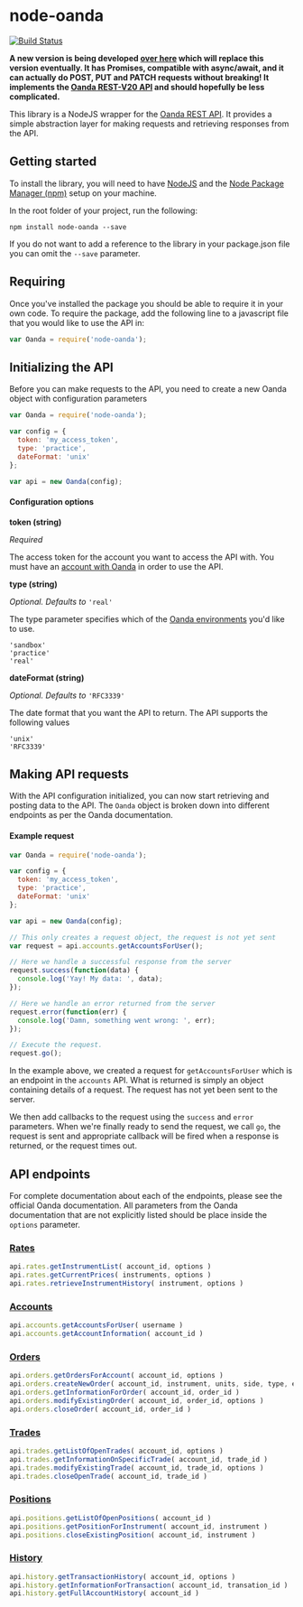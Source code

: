 # node-oanda

[![Build Status](https://travis-ci.org/flagpoonage/node-oanda.svg?branch=master)](https://travis-ci.org/flagpoonage/node-oanda)

**A new version is being developed [over here](https://github.com/flagpoonage/node-oanda/tree/v2) which will replace this version eventually. It has Promises, compatible with async/await, and it can actually do POST, PUT and PATCH requests without breaking! It implements the [Oanda REST-V20 API](https://developer.oanda.com/rest-live-v20/introduction/) and should hopefully be less complicated.**

This library is a NodeJS wrapper for the [Oanda REST API](http://developer.oanda.com/rest-live/introduction/). It provides a simple abstraction layer for making requests and retrieving responses from the API.

## Getting started

To install the library, you will need to have [NodeJS](https://nodejs.org/download/) and the [Node Package Manager (npm)](https://nodejs.org/download/) setup on your machine.

In the root folder of your project, run the following:

    npm install node-oanda --save

If you do not want to add a reference to the library in your package.json file you can omit the `--save` parameter.

## Requiring

Once you've installed the package you should be able to require it in your own code. To require the package, add the following line to a javascript file that you would like to use the API in:

```javascript
var Oanda = require('node-oanda');
```

## Initializing the API

Before you can make requests to the API, you need to create a new Oanda object with configuration parameters
```javascript
var Oanda = require('node-oanda');

var config = {
  token: 'my_access_token',
  type: 'practice',
  dateFormat: 'unix'
};

var api = new Oanda(config);
```

#### Configuration options

**token (string)**

*Required*

The access token for the account you want to access the API with. You must have an [account with Oanda](https://fxtrade.oanda.com/your_account/fxtrade/register/gate?utm_source=oandaapi&utm_medium=link&utm_campaign=devportaldocs_demo) in order to use the API.

**type (string)**

*Optional. Defaults to* `'real'`

The type parameter specifies which of the [Oanda environments](http://developer.oanda.com/rest-live/development-guide/) you'd like to use.

    'sandbox'
    'practice'
    'real'

**dateFormat (string)**

*Optional. Defaults to* `'RFC3339'`

The date format that you want the API to return. The API supports the following values

    'unix'
    'RFC3339'

## Making API requests

With the API configuration initialized, you can now start retrieving and posting data to the API. The `Oanda` object is broken down into different endpoints as per the Oanda documentation.

#### Example request

```javascript
var Oanda = require('node-oanda');

var config = {
  token: 'my_access_token',
  type: 'practice',
  dateFormat: 'unix'
};

var api = new Oanda(config);

// This only creates a request object, the request is not yet sent
var request = api.accounts.getAccountsForUser();

// Here we handle a successful response from the server
request.success(function(data) {
  console.log('Yay! My data: ', data);
});

// Here we handle an error returned from the server
request.error(function(err) {
  console.log('Damn, something went wrong: ', err);
});

// Execute the request.
request.go();
```

In the example above, we created a request for `getAccountsForUser` which is an endpoint in the `accounts` API. What is returned is simply an object containing details of a request. The request has not yet been sent to the server.

We then add callbacks to the request using the `success` and `error` parameters. When we're finally ready to send the request, we call `go`, the request is sent and appropriate callback will be fired when a response is returned, or the request times out.

## API endpoints

For complete documentation about each of the endpoints, please see the official Oanda documentation. All parameters from the Oanda documentation that are not explicitly listed should be place inside the `options` parameter.

### [Rates](http://developer.oanda.com/rest-live/rates/)

```javascript
api.rates.getInstrumentList( account_id, options )
api.rates.getCurrentPrices( instruments, options )
api.rates.retrieveInstrumentHistory( instrument, options )
```

### [Accounts](http://developer.oanda.com/rest-live/accounts/)

```javascript
api.accounts.getAccountsForUser( username )
api.accounts.getAccountInformation( account_id )
```

### [Orders](http://developer.oanda.com/rest-live/orders/)

```javascript
api.orders.getOrdersForAccount( account_id, options )
api.orders.createNewOrder( account_id, instrument, units, side, type, expiry, price, options )  
api.orders.getInformationForOrder( account_id, order_id )
api.orders.modifyExistingOrder( account_id, order_id, options )
api.orders.closeOrder( account_id, order_id )
```

### [Trades](http://developer.oanda.com/rest-live/trades/)

```javascript
api.trades.getListOfOpenTrades( account_id, options )
api.trades.getInformationOnSpecificTrade( account_id, trade_id )
api.trades.modifyExistingTrade( account_id, trade_id, options )
api.trades.closeOpenTrade( account_id, trade_id )
```

### [Positions](http://developer.oanda.com/rest-live/positions/)

```javascript
api.positions.getListOfOpenPositions( account_id )
api.positions.getPositionForInstrument( account_id, instrument )
api.positions.closeExistingPosition( account_id, instrument )
```

### [History](http://developer.oanda.com/rest-live/transaction-history/)

```javascript
api.history.getTransactionHistory( account_id, options )
api.history.getInformationForTransaction( account_id, transation_id )
api.history.getFullAccountHistory( account_id )
```
